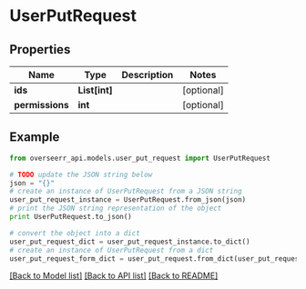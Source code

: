 # UserPutRequest


## Properties
Name | Type | Description | Notes
------------ | ------------- | ------------- | -------------
**ids** | **List[int]** |  | [optional] 
**permissions** | **int** |  | [optional] 

## Example

```python
from overseerr_api.models.user_put_request import UserPutRequest

# TODO update the JSON string below
json = "{}"
# create an instance of UserPutRequest from a JSON string
user_put_request_instance = UserPutRequest.from_json(json)
# print the JSON string representation of the object
print UserPutRequest.to_json()

# convert the object into a dict
user_put_request_dict = user_put_request_instance.to_dict()
# create an instance of UserPutRequest from a dict
user_put_request_form_dict = user_put_request.from_dict(user_put_request_dict)
```
[[Back to Model list]](../README.md#documentation-for-models) [[Back to API list]](../README.md#documentation-for-api-endpoints) [[Back to README]](../README.md)


